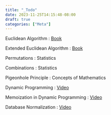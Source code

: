```yaml
---
title: "_Todo"
date: 2023-11-25T14:15:48-08:00
draft: true
categories: ["Meta"]
---
```


Euclidean Algorithm
: [Book](https://learn.zybooks.com/zybook/WGUC9602018/chapter/2/section/10)

Extended Euclidean Algorithm
: [Book](https://learn.zybooks.com/zybook/WGUC9602018/chapter/2/section/11)

Permutations
: Statistics

Combinations
: Statistics

Pigeonhole Principle
: Concepts of Mathematics

Dynamic Programming
: [Video](https://www.youtube.com/watch?v=oBt53YbR9Kk)

Memoization in Dynamic Programming
: [Video](https://www.youtube.com/watch?v=oBt53YbR9Kk)

Database Normalization
: [Video](https://www.youtube.com/watch?v=GFQaEYEc8_8)
